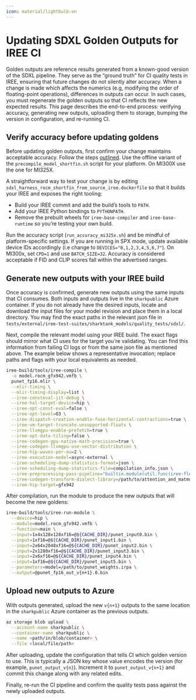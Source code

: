 ```yaml
---
icon: material/lightbulb-on
---
```


# Updating SDXL Golden Outputs for IREE CI

Golden outputs are reference results generated from a known-good version of the
SDXL pipeline. They serve as the “ground truth” for CI quality tests in IREE,
ensuring that future changes do not silently alter accuracy. When a change is
made which affects the numerics (e.g, modifying the order of floating-point
operations), differences in outputs can occur. In such cases, you must
regenerate the golden outputs so that CI reflects the new expected results. This
page describes the end-to-end process: verifying accuracy, generating new
outputs, uploading them to storage, bumping the version in configuration, and
re-running CI.

## Verify accuracy before updating goldens

Before updating golden outputs, first confirm your change maintains acceptable
accuracy. Follow the steps
[outlined](https://github.com/nod-ai/SHARK-MLPERF/blob/dev/code/stable-diffusion-xl/development.md#test-accuracy-only).
Use the offline variant of the `precompile_model_shortfin.sh` script for your
platform. On MI300X use the one for MI325X.

A straightforward way to test your change is by editing
`sdxl_harness_rocm_shortfin_from_source_iree.dockerfile` so that it builds your
IREE and exposes the right tooling:

- Build your IREE commit and add the build’s tools to `PATH`.
- Add your IREE Python bindings to `PYTHONPATH`.
- Remove the prebuilt wheels for `iree-base-compiler` and `iree-base-runtime` so
  you’re testing your own build.

Run the accuracy script (`run_accuracy_mi325x.sh`) and be mindful of
platform-specific settings. If you are running in SPX mode, update available
device IDs accordingly (i.e change to `DEVICES="0,1,2,3,4,5,6,7"`). On MI300x,
set `CPD=1` and use `BATCH_SIZE=32`. Accuracy is considered acceptable if FID
and CLIP scores fall within the advertised ranges.

## Generate new outputs with your IREE build

Once accuracy is confirmed, generate new outputs using the same inputs that CI
consumes. Both inputs and outputs live in the `sharkpublic` Azure container. If
you do not already have the desired inputs, locate and download the input files
for your model revision and place them in a local directory. You may find the
exact paths in the relevant json file in
`tests/external/iree-test-suites/sharktank_models/quality_tests/sdxl/`.

Next, compile the relevant model using your IREE build. The exact flags should
mirror what CI uses for the target you're validating. You can find this
information from failing CI logs or from the same json file as mentioned above.
The example below shows a representative invocation; replace paths and flags
with your local equivalents as needed.

```bash
iree-build/tools/iree-compile \
  -o model.rocm_gfx942.vmfb \
  punet_fp16.mlir \
  --mlir-timing \
  --mlir-timing-display=list \
  --iree-consteval-jit-debug \
  --iree-hal-target-device=hip \
  --iree-opt-const-eval=false \
  --iree-opt-level=O3 \
  --iree-dispatch-creation-enable-fuse-horizontal-contractions=true \
  --iree-vm-target-truncate-unsupported-floats \
  --iree-llvmgpu-enable-prefetch=true \
  --iree-opt-data-tiling=false \
  --iree-codegen-gpu-native-math-precision=true \
  --iree-codegen-llvmgpu-use-vector-distribution \
  --iree-hip-waves-per-eu=2 \
  --iree-execution-model=async-external \
  --iree-scheduling-dump-statistics-format=json \
  --iree-scheduling-dump-statistics-file=compilation_info.json \
  --iree-preprocessing-pass-pipeline="builtin.module(util.func(iree-flow-canonicalize), iree-preprocessing-transpose-convolution-pipeline, iree-preprocessing-pad-to-intrinsics)" \
  --iree-codegen-transform-dialect-library=/path/to/attention_and_matmul_spec_punet_mi300.mlir \
  --iree-hip-target=gfx942
```

After compilation, run the module to produce the new outputs that will become
the new goldens:

```bash
iree-build/tools/iree-run-module \
  --device=hip \
  --module=model.rocm_gfx942.vmfb \
  --function=main \
  --input=1x4x128x128xf16=@${CACHE_DIR}/punet_input0.bin \
  --input=1xf16=@${CACHE_DIR}/punet_input1.bin \
  --input=2x64x2048xf16=@${CACHE_DIR}/punet_input2.bin \
  --input=2x1280xf16=@${CACHE_DIR}/punet_input3.bin \
  --input=2x6xf16=@${CACHE_DIR}/punet_input4.bin \
  --input=1xf16=@${CACHE_DIR}/punet_input5.bin \
  --parameters=model=/path/to/punet_weights.irpa \
  --output=@punet_fp16_out_v{n+1}.0.bin
```

## Upload new outputs to Azure

With outputs generated, upload the new `v{n+1}` outputs to the same location in
the `sharkpublic` Azure container as the previous outputs.

```bash
az storage blob upload \
  --account-name sharkpublic \
  --container-name sharkpublic \
  --name <path/in/blob/container> \
  --file <local/file/path>
```

After uploading, update the configuration that tells CI which golden version to
use. This is typically a JSON key whose value encodes the version (for example,
`punet_output_v{n}`). Increment it to `punet_output_v{n+1}` and commit this
change along with any related edits.

Finally, re-run the CI pipeline and confirm the quality tests pass against the
newly uploaded outputs.
